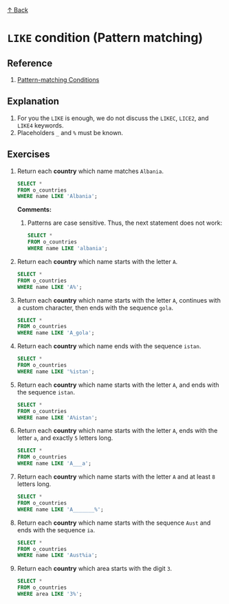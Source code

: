 
[↑ Back](./README.md)

# `LIKE` condition (Pattern matching)

## Reference

1. [Pattern-matching Conditions](https://docs.oracle.com/en/database/oracle/oracle-database/21/sqlrf/Pattern-matching-Conditions.html)

## Explanation

1. For you the `LIKE` is enough, we do not discuss the `LIKEC`, `LICE2`, and `LIKE4` keywords.
1. Placeholders `_` and `%` must be known.

## Exercises

1. Return each **country** which name matches `Albania`.

    ```sql
    SELECT *
    FROM o_countries
    WHERE name LIKE 'Albania';
    ```

    **Comments:**

    1. Patterns are case sensitive. Thus, the next statement does not work:

        ```sql
        SELECT *
        FROM o_countries
        WHERE name LIKE 'albania';
        ```

1. Return each **country** which name starts with the letter `A`.

    ```sql
    SELECT *
    FROM o_countries
    WHERE name LIKE 'A%';
    ```

1. Return each **country** which name starts with the letter `A`, continues with a custom character, then ends with the sequence `gola`.

    ```sql
    SELECT *
    FROM o_countries
    WHERE name LIKE 'A_gola';
    ```

1. Return each **country** which name ends with the sequence `istan`.

    ```sql
    SELECT *
    FROM o_countries
    WHERE name LIKE '%istan';
    ```

1. Return each **country** which name starts with the letter `A`, and ends with the sequence `istan`.

    ```sql
    SELECT *
    FROM o_countries
    WHERE name LIKE 'A%istan';
    ```

1. Return each **country** which name starts with the letter `A`, ends with the letter `a`, and exactly `5` letters long.
    
    ```sql
    SELECT *
    FROM o_countries
    WHERE name LIKE 'A___a';
    ```

1. Return each **country** which name starts with the letter `A` and at least `8` letters long.
    
    ```sql
    SELECT *
    FROM o_countries
    WHERE name LIKE 'A_______%';
    ```

1. Return each **country** which name starts with the sequence `Aust` and ends with the sequence `ia`.
    
    ```sql
    SELECT *
    FROM o_countries
    WHERE name LIKE 'Aust%ia';
    ```

1. Return each **country** which area starts with the digit `3`.

    ```sql
    SELECT *
    FROM o_countries
    WHERE area LIKE '3%';
    ```


